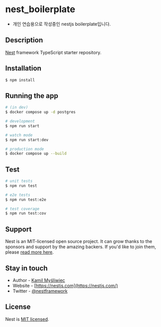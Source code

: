 # nest_boilerplate

- 개인 연습용으로 작성중인 nestjs boilerplate입니다.

## Description

[Nest](https://github.com/nestjs/nest) framework TypeScript starter repository.

## Installation

```bash
$ npm install
```

## Running the app

```bash
# (in dev)
$ docker compose up -d postgres

# development
$ npm run start

# watch mode
$ npm run start:dev

# production mode
$ docker compose up --build
```

## Test

```bash
# unit tests
$ npm run test

# e2e tests
$ npm run test:e2e

# test coverage
$ npm run test:cov
```

## Support

Nest is an MIT-licensed open source project. It can grow thanks to the sponsors and support by the amazing backers. If you'd like to join them, please [read more here](https://docs.nestjs.com/support).

## Stay in touch

- Author - [Kamil Myśliwiec](https://kamilmysliwiec.com)
- Website - [https://nestjs.com](https://nestjs.com/)
- Twitter - [@nestframework](https://twitter.com/nestframework)

## License

Nest is [MIT licensed](LICENSE).

